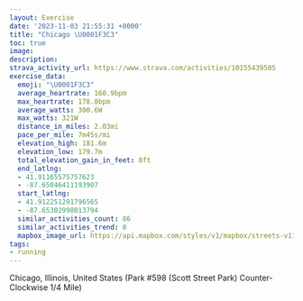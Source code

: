 ```yaml
---
layout: Exercise
date: '2023-11-03 21:55:31 +0000'
title: "Chicago \U0001F3C3"
toc: true
image:
description:
strava_activity_url: https://www.strava.com/activities/10155439505
exercise_data:
  emoji: "\U0001F3C3"
  average_heartrate: 160.9bpm
  max_heartrate: 178.0bpm
  average_watts: 300.6W
  max_watts: 321W
  distance_in_miles: 2.03mi
  pace_per_mile: 7m45s/mi
  elevation_high: 181.6m
  elevation_low: 179.7m
  total_elevation_gain_in_feet: 0ft
  end_latlng:
  - 41.91165575757623
  - -87.65046411193907
  start_latlng:
  - 41.912251291796565
  - -87.65302998013794
  similar_activities_count: 86
  similar_activities_trend: 0
  mapbox_image_url: https://api.mapbox.com/styles/v1/mapbox/streets-v11/static/path-5+787af2-1.0(i%7Bx~Fdl~uO%3FaACg%40%3FIQ_%40%40IRSN_%40h%40m%40h%40%7D%40XgBBsAJ_%40%40qGCwGDg%40BGLG%40ICy%40CgEDwAFU%7C%40s%40p%40BLBDNB%5C%3FrDFr%40HXNLRFR%3FjAILGLKLW%40w%40E%7DBCWOWQOQGa%40%3Fq%40DKBOLOb%40CLBl%40%3FhBHh%40T%5CXJT%3Fv%40GLCPMLOBKB%5BCwCGa%40OUYQMCqAJQFIJKRE%5CB%7CC%40NHTPRZJ%5C%40x%40IPILOFMBWCcDEYEKOSQI%5BCm%40B_%40HOHKTIXDvDFTHJ%5CNRB~%40ERETQJQBYC_CG_AISKK%5BKc%40CkA%40YEQKGAmBJ_%40PGJH%60FDfACjCFdGC%7C%40BjFBr%40),pin-s-s+e5b22e(-87.65139,41.91173),pin-s-f+89ae00(-87.64898000000002,41.910979999999945)/auto/800x800?access_token=pk.eyJ1Ijoiam9zaGJlY2ttYW4iLCJhIjoiY205eWR2aDd1MWZ6djJrbXc4a3M0bWZleiJ9.XiG9OWkNcZk2QzjJbxLB4A
tags:
- running
---
```




Chicago, Illinois, United States (Park #598 (Scott Street Park) Counter-Clockwise 1/4 Mile)
